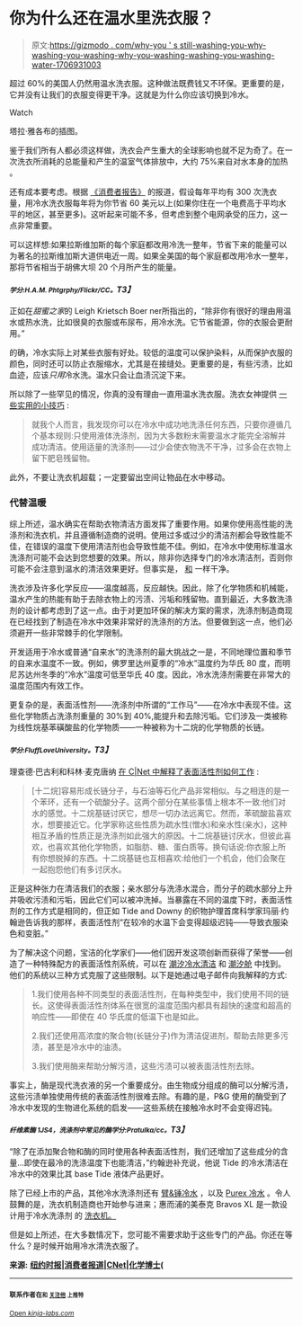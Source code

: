 # 你为什么还在温水里洗衣服？

> 原文:[https://gizmodo . com/why-you ' s still-washing-you-why-washing-you-washing-why-you-washing-washing-you-washing-water-1706931003](https://gizmodo.com/why-are-you-still-washing-your-clothes-in-warm-water-1706931003)

超过 60%的美国人仍然用温水洗衣服。这种做法既费钱又不环保。更重要的是，它并没有让我们的衣服变得更干净。这就是为什么你应该切换到冷水。

Watch

塔拉·雅各布的插图。

鉴于我们所有人都必须这样做，洗衣会产生重大的全球影响也就不足为奇了。在一次洗衣所消耗的总能量和产生的温室气体排放中，大约 75%来自对水本身的加热 。

还有成本要考虑。根据 [《消费者报告》](http://www.consumerreports.org/cro/news/2014/10/doing-laundry-in-cold-water-will-save-you-loads/index.htm) 的报道，假设每年平均有 300 次洗衣量，用冷水洗衣服每年将为你节省 60 美元以上(如果你住在一个电费高于平均水平的地区，甚至更多)。这听起来可能不多，但考虑到整个电网承受的压力，这一点非常重要。

可以这样想:如果拉斯维加斯的每个家庭都改用冷洗一整年，节省下来的能量可以为著名的拉斯维加斯大道供电近一周。如果全美国的每个家庭都改用冷水一整年，那将节省相当于胡佛大坝 20 个月所产生的能量。

#### *<small>学分:H.A.M. Phtgrphy/Flickr/CC。</small>T3】*

正如在*甜蜜之家*的 Leigh Krietsch Boer ner所指出的，“除非你有很好的理由用温水或热水洗，比如很臭的衣服或布尿布，用冷水洗。它节省能源，你的衣服会更耐用。”

的确，冷水实际上对某些衣服有好处。较低的温度可以保护染料，从而保护衣服的颜色，同时还可以防止衣服缩水，尤其是在接缝处。更重要的是，有些污渍，比如血迹，应该*只用*冷水洗。温水只会让血渍沉淀下来。

所以除了一些罕见的情况，你真的没有理由一直用温水洗衣服。洗衣女神提供 [一些实用的小技巧](http://www.laundrygoddess.com/basic-laundry-tips/cold-water-detergent-vs-regular-detergent/) :

> 就我个人而言，我发现你可以在冷水中成功地洗涤任何东西，只要你遵循几个基本规则:只使用液体洗涤剂，因为大多数粉末需要温水才能完全溶解并成功清洁。使用适量的洗涤剂——过少会使衣物洗不干净，过多会在衣物上留下肥皂残留物。

此外，不要让洗衣机超载；一定要留出空间让物品在水中移动。

### 代替温暖

综上所述，温水确实在帮助衣物清洁方面发挥了重要作用。如果你使用高性能的洗涤剂和洗衣机，并且遵循制造商的说明。使用过多或过少的清洁剂都会导致性能不佳，在错误的温度下使用清洁剂也会导致性能不佳。例如，在冷水中使用标准温水洗涤剂可能不会达到您想要的效果。所以，除非你选择专门的冷水清洁剂，否则你可能不会注意到温水的清洁效果更好。但事实是， [和](http://abcnews.go.com/Business/consumer-reports-best-worst-laundry-detergents/story?id=19448761) 一样干净。

洗衣涉及许多化学反应——温度越高，反应越快。因此，除了化学物质和机械能，温水产生的热能有助于去除衣物上的污渍、污垢和残留物。直到最近，大多数洗涤剂的设计都考虑到了这一点。由于对更加环保的解决方案的需求，洗涤剂制造商现在已经找到了制造在冷水中效果非常好的洗涤剂的方法。但要做到这一点，他们必须避开一些非常棘手的化学限制。

开发适用于冷水或普通“自来水”的洗涤剂的最大挑战之一是，不同地理位置和季节的自来水温度不一致。例如，佛罗里达州夏季的“冷水”温度约为华氏 80 度，而明尼苏达州冬季的“冷水”温度可低至华氏 40 度。因此，冷水洗涤剂需要在非常大的温度范围内有效工作。

更复杂的是，表面活性剂——洗涤剂中所谓的“工作马”——在冷水中表现不佳。这些化学物质占洗涤剂重量的 30%到 40%,能提升和去除污垢。它们涉及一类被称为线性烷基苯磺酸盐的化学物质——一种被称为十二烷的化学物质的长链。

#### *<small>学分:FluffLoveUniversity。</small>T3】*

理查德·巴古利和科林·麦克唐纳 [在 C|Net 中解释了表面活性剂如何工作](http://www.cnet.com/news/appliance-science-the-clean-chemistry-of-laundry-detergents/) :

> [十二烷]容易形成长链分子，与石油等石化产品非常相似。与之相连的是一个苯环，还有一个硫酸分子。这两个部分在某些事情上根本不一致:他们对水的感觉。十二烷基链讨厌它，想尽一切办法远离它。然而，苯硫酸盐喜欢水，想要接近它。化学家称这些性质为疏水性(憎水)和亲水性(亲水)，这种相互矛盾的性质正是洗涤剂如此强大的原因。十二烷基链讨厌水，但彼此喜欢，也喜欢其他化学物质，如脂肪、糖、蛋白质等。换句话说:你衣服上所有你想脱掉的东西。十二烷基链也互相喜欢:给他们一个机会，他们会聚在一起抱怨他们有多讨厌水。

正是这种张力在清洁我们的衣服；亲水部分与洗涤水混合，而分子的疏水部分上升并吸收污渍和污垢，因此它们可以被冲洗掉。当暴露在不同的温度下时，表面活性剂的工作方式是相同的，但正如 Tide and Downy 的织物护理首席科学家玛丽·约翰逊告诉我的那样，表面活性剂“在较冷的水温下会变得超级迟钝——导致衣服染色和变脏。”

为了解决这个问题，宝洁的化学家们——他们因开发这项创新而获得了荣誉——创造了一种特殊配方的表面活性剂系统，可以在 [潮汐冷水清洁](http://www.tide.com/en-CA/product/tide-coldwater-clean.jspx) 和 [潮汐舱](http://www.tide.com/en-CA/product/tide-laundry-detergent-pacs.jspx) 中找到。他们的系统以三种方式克服了这些限制。以下是她通过电子邮件向我解释的方式:

> 1.我们使用各种不同类型的表面活性剂，在每种类型中，我们使用不同的链长。这使得表面活性剂体系在很宽的温度范围内都具有超快的速度和超高的响应性——即使在 40 华氏度的低温下也是如此。
> 
> 2.我们还使用高浓度的聚合物(长链分子)作为清洁促进剂，帮助去除更多污渍，甚至是冷水中的油渍。
> 
> 3.我们使用酶来帮助分解污渍，这些污渍可以被表面活性剂去除。

事实上，酶是现代洗衣液的另一个重要成分。由生物成分组成的酶可以分解污渍，这些污渍单独使用传统的表面活性剂很难去除。有趣的是，P&G 使用的酶受到了冷水中发现的生物进化系统的启发——这些系统在接触冷水时不会变得迟钝。

#### *<small>纤维素酶 1JS4，洗涤剂中常见的酶学分:Pratulka/cc。</small>T3】*

“除了在添加聚合物和酶的同时使用各种表面活性剂，我们还增加了这些成分的含量...即使在最冷的洗涤温度下也能清洁，”约翰逊补充说，他说 Tide 的冷水清洁在冷水中的效果比其 base Tide 液体产品更好。

除了已经上市的产品，其他冷水洗涤剂还有 [臂&锤冷水](http://armandhammerlaundry.ca/products/cold-water-liquid-laundry-detergent-clean-fresh/?247SEM) ，以及 [Purex 冷水](http://purexlaundry.ca/products/detergents/coldwater) 。令人鼓舞的是，洗衣机制造商也开始参与进来；惠而浦的美泰克 Bravos XL 是一款设计用于冷水洗涤剂 的 [洗衣机。](http://www.prnewswire.com/news-releases/maytag--brand-introduces-top-load-bravos-xl-washer-and-dryer-and-a-powerful-cold-wash-cycle-130622398.html)

但是如上所述，在大多数情况下，您可能不需要求助于这些专门的产品。你还在等什么？是时候开始用冷水清洗衣服了。

**来源:** [**纽约时报**](http://www.nytimes.com/2011/09/17/business/cold-water-detergents-get-a-chilly-reception.html?pagewanted=1&nl=todaysheadlines&emc=tha25&_r=0)**|**[**消费者报道**](http://www.consumerreports.org/cro/news/2014/10/doing-laundry-in-cold-water-will-save-you-loads/index.htm)**|**[**CNet**](http://www.cnet.com/news/appliance-science-the-clean-chemistry-of-laundry-detergents/)**|**[**化学博士**](http://drchemical.com.au/the-chemistry-of-clothes-washing-8-hot-or-cold)**(**

* * *

#### <small>联系作者在</small>[<small></small>](mailto:george@io9.com)<small><small>和</small> [<small>关注他</small>](https://twitter.com/dvorsky) <small>上推特</small></small>

<small>[Open *kinja-labs.com*](http://kinja-labs.com/related-widget/?posts=1627420739,1465309529,1678020434&title=You%20may%20also%20enjoy%3A)</small><small></small>